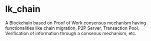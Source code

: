 # lk_chain
A Blockchain based on Proof of Work consensus mechanism having functionalities
like chain migration, P2P Server, Transaction Pool, Verification of information
through a consenus mechanism, etc.
